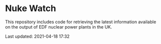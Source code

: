 # Nuke Watch

This repository includes code for retrieving the latest information available on the output of EDF nuclear power plants in the UK.

Last updated: 2021-04-18 17:32